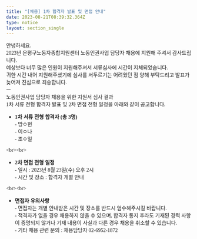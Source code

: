 ```yaml
---
title: "[채용] 1차 합격자 발표 및 면접 안내"
date: 2023-08-21T08:39:32.364Z
type: notice
layout: section_single
---
```

<p><span style="font-family: 'Gothic A1';">안녕하세요.</span><br /><span style="font-family: 'Gothic A1';">2023년 은평구노동자종합지원센터 노동인권사업 담당자 채용에 지원해 주셔서 감사드립니다.</span><br /><span style="font-family: 'Gothic A1';">예상보다 너무 많은 인원이 지원해주셔서 서류심사에 시간이 지체되었습니다.</span><br /><span style="font-family: 'Gothic A1';">귀한 시간 내어 지원해주셨기에 심사를 서두르기는 어려웠던 점 양해 부탁드리고 발표가 늦어져 진심으로 죄송합니다.</span><br /><span style="font-family: 'Gothic A1';">ㅡ</span><br /><span style="font-family: 'Gothic A1';">노동인권사업 담당자 채용을 위한 지원서 심사 결과</span><br /><span style="font-family: 'Gothic A1';">1차 서류 전형 합격자 발표 및 2차 면접 전형 일정을 아래와 같이 공고합니다.</span></p>
<ul>
<li><strong><span style="font-family: 'Gothic A1';">1차 서류 전형 합격자 (총 3명)</span></strong><br /><span style="font-family: 'Gothic A1';">- 방ㅇ현</span><br /><span style="font-family: 'Gothic A1';">- 이ㅇ나</span><br /><span style="font-family: 'Gothic A1';">- 조ㅇ일</span></li>
</ul>
<p><span style="font-family: 'Gothic A1';"> &lt;br&gt;&lt;br&gt;</span></p>
<ul>
<li><strong><span style="font-family: 'Gothic A1';">2차 면접 전형 일정</span></strong><br /><span style="font-family: 'Gothic A1';">- 일시 : 2023년 8월 23일(수) 오후 2시</span><br /><span style="font-family: 'Gothic A1';">- 시간 및 장소 : 합격자 개별 안내</span></li>
</ul>
<p><span style="font-family: 'Gothic A1';">&lt;br&gt;&lt;br&gt;</span></p>
<ul>
<li><strong><span style="font-family: 'Gothic A1';">면접자 유의사항</span></strong><br /><span style="font-family: 'Gothic A1';">- 면접자는 개별 안내받은 시간 및 장소를 반드시 엄수해주시길 바랍니다.</span><br /><span style="font-family: 'Gothic A1';">- 적격자가 없을 경우 채용하지 않을 수 있으며, 합격자 통지 후라도 기재된 경력 사항이 증명되지 않거나 기재 내용이 사실과 다른 경우 채용을 취소할 수 있습니다.</span><br /><span style="font-family: 'Gothic A1';">- 기타 채용 관련 문의 : 채용담당자 02-6952-1872</span></li>
</ul>